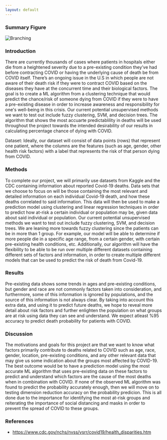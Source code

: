 ```yaml
---
layout: default
---
```


### Summary Figure

![Branching](img/figure.JPG)

### Introduction

There are currently thousands of cases where patients in hospitals either die from a heightened severity due to a pre-existing condition they’ve had before contracting COVID or having the underlying cause of death be from COVID itself. There’s an ongoing issue in the U.S in which people are not aware of their death risk if they were to contract COVID based on the diseases they have at the concurrent time and their biological factors. The goal is to create a ML algorithm from a clustering technique that would predict the chance/risk of someone dying from COVID if they were to have a pre-existing disease in order to increase awareness and responsibility for one's well-being in this crisis. Our current potential unsupervised methods we want to test out include fuzzy clustering, SVM, and decision trees. The algorithm that shows the most accuarte predictablility in deaths will be used throughout the project towards the intended desirability of our results in calculating percentage chance of dying with COVID. 

Dataset:
Ideally, our dataset will consist of data points (rows) that represent one patient, where the columns are the features (such as age, gender, other health risk factors) with a label that represents the risk of that person dying from COVID.


### Methods

To complete our project, we will primarily use datasets from Kaggle and the CDC containing information about reported Covid-19 deaths. Data sets that we choose to focus on will be those containing the most relevant and detailed information on each individual Covid-19 death, and how these deaths correlated to said information. This data will then be used to make a prediction model using clustering and linear regression techniques in order to predict how at-risk a certain individual or population may be, given data about said individual or population. Our current potential unsupervised methods we want to test out include fuzzy clustering, SVM, and decision trees. We are leaning more towards fuzzy clustering since the patients can be in more than 1 group. For example, our model will be able to determine if more people die in a specific age range, from a certain gender, with certain pre-existing health conditions, etc. Additionally, our algorithm will have the flexibility to be able to be run over multiple different datasets containing different sets of factors and information, in order to create multiple different models that can be used to predict the risk of death from Covid-19.



### Results

Pre-existing data shows some trends in ages and pre-existing conditions, but gender and race are not commonly factors taken into consideration, and furthermore, some of this information is ignored by populations, and the source of this information is not always clear. By taking into account this extra data, and using it to predict future deaths, we hope to reveal more detail about risk factors and further enlighten the population on what groups are at risk using data they can see and understand. We expect atleast %95 accuracy to predict death probability for patients with COVID.  

### Discussion

The motivations and goals for this project are that we want to know what factors primarily contribute to deaths related to COVID such as age, race, gender, location, pre-existing conditions, and any other relevant data that may give us some indication about the groups most affected by COVID-19. The best outcome would be to have a prediction model using the most accurate ML algorithm that uses pre-existing data on these factors to predict and understand which factors are the cause of the most deaths when in combination with COVID. If none of the observed ML algorithm was found to predict the probability accurately enough, then we will move on to testing dimension reduction accuracy on the probability predicion. This is all done due to the importance for identifying the most at-risk groups and reiterating the importance of social distancing and masks in order to prevent the spread of COVID to these groups.

### References

*   https://www.cdc.gov/nchs/nvss/vsrr/covid19/health_disparities.htm
